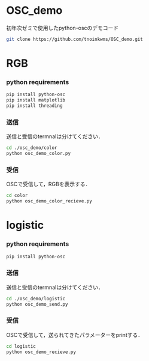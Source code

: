 # OSC_demo
初年次ゼミで使用したpython-oscのデモコード
```sh
git clone https://github.com/tnoinkwms/OSC_demo.git
```

# RGB
### python requirements
```sh
pip install python-osc
pip install matplotlib
pip install threading
```

### 送信
送信と受信のtermnalは分けてください．
```sh
cd ./osc_demo/color
python osc_demo_color.py
```
### 受信
OSCで受信して，RGBを表示する．
```sh
cd color
python osc_demo_color_recieve.py
```

# logistic
### python requirements
```sh
pip install python-osc
```

### 送信
送信と受信のtermnalは分けてください．
```sh
cd ./osc_demo/logistic
python osc_demo_send.py
```
### 受信
OSCで受信して，送られてきたパラメーターをprintする．
```sh
cd logistic
python osc_demo_recieve.py
```
